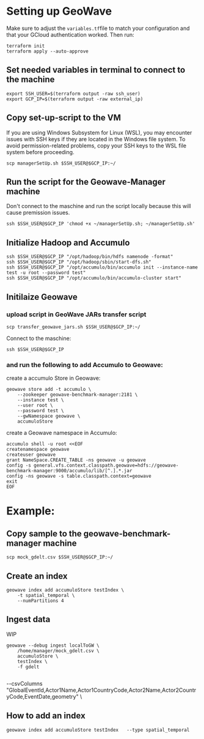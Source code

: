# Setting up GeoWave
Make sure to adjust the `variables.tf`file to match your configuration and that your GCloud authentication worked. Then run:
```
terraform init
terraform apply --auto-approve
```
## Set needed variables in terminal to connect to the machine
```
export SSH_USER=$(terraform output -raw ssh_user)
export GCP_IP=$(terraform output -raw external_ip)
```

## Copy set-up-script to the VM
If you are using Windows Subsystem for Linux (WSL), you may encounter issues with SSH keys if they are located in the Windows file system. To avoid permission-related problems, copy your SSH keys to the WSL file system before proceeding.
```
scp managerSetUp.sh $SSH_USER@$GCP_IP:~/  
```

## Run the script for the Geowave-Manager machine 
Don't connect to the maschine and run the script locally because this will cause premission issues.
```
ssh $SSH_USER@$GCP_IP 'chmod +x ~/managerSetUp.sh; ~/managerSetUp.sh'
```

## Initialize Hadoop and Accumulo
````
ssh $SSH_USER@$GCP_IP "/opt/hadoop/bin/hdfs namenode -format"
ssh $SSH_USER@$GCP_IP "/opt/hadoop/sbin/start-dfs.sh"
ssh $SSH_USER@$GCP_IP "/opt/accumulo/bin/accumulo init --instance-name test -u root --password test"
ssh $SSH_USER@$GCP_IP "/opt/accumulo/bin/accumulo-cluster start"
````

## Initilaize Geowave

### upload script in GeoWave JARs transfer script
````
scp transfer_geowave_jars.sh $SSH_USER@$GCP_IP:~/  
````

Connect to the maschine:
````
ssh $SSH_USER@$GCP_IP
````
### and run the following to add Accumulo to Geowave:  

create a accumulo Store in Geowave:

````
geowave store add -t accumulo \
    --zookeeper geowave-benchmark-manager:2181 \
    --instance test \
    --user root \
    --password test \
    --gwNamespace geowave \
    accumuloStore
````
create a Geowave namespace in Accumulo:
````
accumulo shell -u root <<EOF
createnamespace geowave
createuser geowave
grant NameSpace.CREATE_TABLE -ns geowave -u geowave
config -s general.vfs.context.classpath.geowave=hdfs://geowave-benchmark-manager:9000/accumulo/lib/[^.].*.jar
config -ns geowave -s table.classpath.context=geowave
exit
EOF
````
# Example:
## Copy sample to the geowave-benchmark-manager machine
```
scp mock_gdelt.csv $SSH_USER@$GCP_IP:~/
```
## Create an index
````
geowave index add accumuloStore testIndex \
    -t spatial_temporal \
    --numPartitions 4
````

## Ingest data
WIP
````
geowave --debug ingest localToGW \
    /home/manager/mock_gdelt.csv \
    accumuloStore \
    testIndex \
    -f gdelt
    
````
--csvColumns "GlobalEventId,Actor1Name,Actor1CountryCode,Actor2Name,Actor2CountryCode,EventDate,geometry" \

## How to add an index
````
geowave index add accumuloStore testIndex   --type spatial_temporal
````